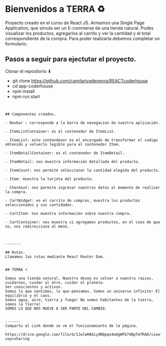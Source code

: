 # Bienvenidos a TERRA ♻

Proyecto creado en el curso de React JS. 
Armamos una Single Page Application, que simula ser un E-commerse de una tienda natural. Podes visualizar los productos, agregarlos al carrito y ver la cantidad y el total correspondiente de la compra. Para poder realizarla debemos completar un formulario.


## Pasos a seguir para ejectutar el proyecto. 

Clonar el repositorio ⬇
- git clone https://github.com/camilarivadeneyra/REACTcoderhouse
- cd app-coderhouse
- npm install 
- npm run start


````


## Componentes creados.

- Navbar : corresponde a la barra de navegacion de nuestra aplicación.

- ItemListContainer: es el contenedor de ItemList.

- ItemList: este contendenor es el encargado de transformar el codigo obtenido y volverlo legible para el contenedor Item.

- ItemDetailContainer: es el contenedor de ItemDetail.

- ItemDetail: nos muestra información detallada del producto.

- ItemCount: nos permite seleccionar la cantidad elegida del producto.

- Item: muestra la tarjeta del producto.

- Checkout: nos permite ingresar nuestros datos al momento de realizar la compra.

- CartWidget: es el carrito de compras, muestra los productos seleccionados y sus cantidades.

- CartItem: nos muestra información sobre nuestra compra.

- CartContainer: nos muestra si agregamos productos, en el caso de que no, nos redirecciona al menú.



-------

## Rutas.
Llamamos las rutas mediante React Router Dom.


## TERRA ⬇

Somos una tienda natural. Nuestro deseo es volver a nuestra raices, cuidarnos, cuidar al otro, cuidar el planeta.
Ser conscientes y activos.
Somos lo que sentimos, lo que pensamos. Somos un universo infinito! El equilibrio y el caos. 
Somos agua, aire, tierra y fuego! No somos habitantes de la tierra, somos la Tierra! 
SOMOS LO QUE NOS MUEVE A SER PARTE DEL CAMBIO.


-------
Comparto el Link donde se ve el funcionamiento de la página. 

https://drive.google.com/file/d/1JwlwH8AiydNQpqx4wUgWFb74BpTmfRA0/view?usp=sharing